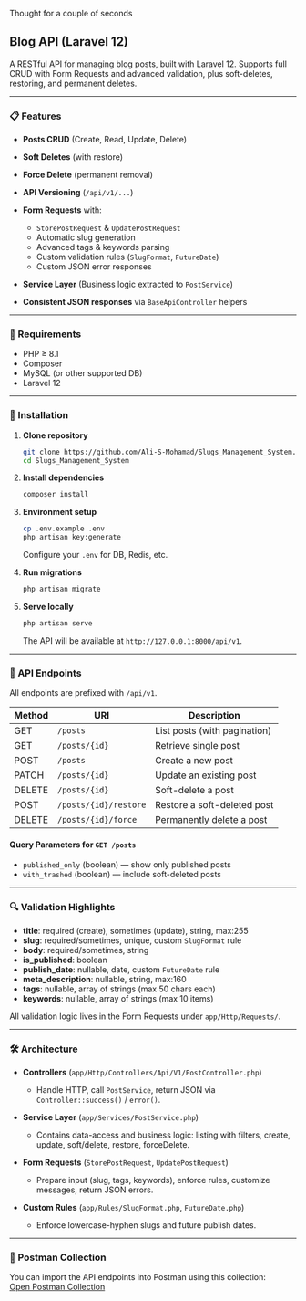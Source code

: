 Thought for a couple of seconds


## Blog API (Laravel 12)

A RESTful API for managing blog posts, built with Laravel 12. Supports full CRUD with Form Requests and advanced validation, plus soft-deletes, restoring, and permanent deletes.

---

### 📋 Features

* **Posts CRUD** (Create, Read, Update, Delete)
* **Soft Deletes** (with restore)
* **Force Delete** (permanent removal)
* **API Versioning** (`/api/v1/...`)
* **Form Requests** with:

  * `StorePostRequest` & `UpdatePostRequest`
  * Automatic slug generation
  * Advanced tags & keywords parsing
  * Custom validation rules (`SlugFormat`, `FutureDate`)
  * Custom JSON error responses
* **Service Layer** (Business logic extracted to `PostService`)
* **Consistent JSON responses** via `BaseApiController` helpers

---

### 🚀 Requirements

* PHP ≥ 8.1
* Composer
* MySQL (or other supported DB)
* Laravel 12

---

### 🔧 Installation

1. **Clone repository**

   ```bash
   git clone https://github.com/Ali-S-Mohamad/Slugs_Management_System.git
   cd Slugs_Management_System
   ```

2. **Install dependencies**

   ```bash
   composer install
   ```

3. **Environment setup**

   ```bash
   cp .env.example .env
   php artisan key:generate
   ```

   Configure your `.env` for DB, Redis, etc.

4. **Run migrations**

   ```bash
   php artisan migrate
   ```

5. **Serve locally**

   ```bash
   php artisan serve
   ```

   The API will be available at `http://127.0.0.1:8000/api/v1`.

---

### 🔗 API Endpoints

All endpoints are prefixed with `/api/v1`.

| Method | URI                   | Description                  |
| ------ | --------------------- | ---------------------------- |
| GET    | `/posts`              | List posts (with pagination) |
| GET    | `/posts/{id}`         | Retrieve single post         |
| POST   | `/posts`              | Create a new post            |
| PATCH  | `/posts/{id}`         | Update an existing post      |
| DELETE | `/posts/{id}`         | Soft-delete a post           |
| POST   | `/posts/{id}/restore` | Restore a soft-deleted post  |
| DELETE | `/posts/{id}/force`   | Permanently delete a post    |

#### Query Parameters for `GET /posts`

* `published_only` (boolean) — show only published posts
* `with_trashed` (boolean) — include soft-deleted posts

---

### 🔍 Validation Highlights

* **title**: required (create), sometimes (update), string, max:255
* **slug**: required/sometimes, unique, custom `SlugFormat` rule
* **body**: required/sometimes, string
* **is\_published**: boolean
* **publish\_date**: nullable, date, custom `FutureDate` rule
* **meta\_description**: nullable, string, max:160
* **tags**: nullable, array of strings (max 50 chars each)
* **keywords**: nullable, array of strings (max 10 items)

All validation logic lives in the Form Requests under `app/Http/Requests/`.

---

### 🛠️ Architecture

* **Controllers** (`app/Http/Controllers/Api/V1/PostController.php`)

  * Handle HTTP, call `PostService`, return JSON via `Controller::success()` / `error()`.
* **Service Layer** (`app/Services/PostService.php`)

  * Contains data-access and business logic: listing with filters, create, update, soft/delete, restore, forceDelete.
* **Form Requests** (`StorePostRequest`, `UpdatePostRequest`)

  * Prepare input (slug, tags, keywords), enforce rules, customize messages, return JSON errors.
* **Custom Rules** (`app/Rules/SlugFormat.php`, `FutureDate.php`)

  * Enforce lowercase-hyphen slugs and future publish dates.

---

### 🔗 Postman Collection

You can import the API endpoints into Postman using this collection:  
[Open Postman Collection](https://documenter.getpostman.com/view/24693079/2sB2j6AAfW)